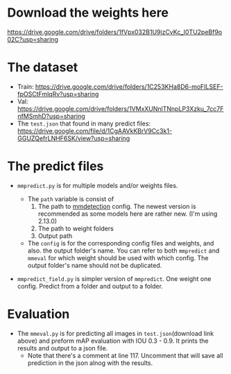 # Download the weights here
https://drive.google.com/drive/folders/1fVpx032B1U9jzCvKc_I0TU2peBf9o02C?usp=sharing

# The dataset
 * Train: https://drive.google.com/drive/folders/1C253KHa8D6-moFILSEF-fpOSCtFmlqRv?usp=sharing
 * Val: https://drive.google.com/drive/folders/1VMxXUNnlTNnpLP3Xzku_7cc7FnfMSmhD?usp=sharing
 * The `test.json` that found in many predict files: https://drive.google.com/file/d/1CgAAVkKBrV9Cc3k1-GGUZQefrLNHF6SK/view?usp=sharing

# The predict files
 * `mmpredict.py` is for multiple models and/or weights files.
   * The `path` variable is consist of
     1. The path to [mmdetection](https://github.com/open-mmlab/mmdetection) config. The newest version is recommended as some models here
     are rather new. (I'm using 2.13.0)
     2. The path to weight folders
     3. Output path
   * The `config` is for the corresponding config files and weights, and also.
   the output folder's name. 
   You can refer to both `mmpredict` and `mmeval` for which weight 
   should be used with which config. The output folder's name should not be duplicated.
   
 * `mmpredict_field.py` is simpler version of `mmpredict`. One weight one config.
 Predict from a folder and output to a folder.
# Evaluation
 * The `mmeval.py` is for predicting all images in `test.json`(download link above)
 and preform mAP evaluation with IOU 0.3 - 0.9. It prints the results and output
 to a json file.
   * Note that there's a comment at line 117. Uncomment that will save all prediction
   in the json alnog with the results.
   